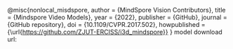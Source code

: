 @misc{nonlocal_misdspore,
    author = {MindSpore Vision Contributors},
    title = {Mindspore Video Models},
    year = {2022},
    publisher = {GitHub},
    journal = {GitHub repository},
    doi = {10.1109/CVPR.2017.502},
    howpublished = {\url{https://github.com/ZJUT-ERCISS/i3d_mindspore}}
}
model download url: